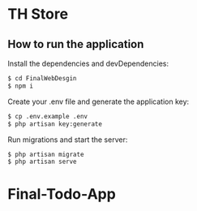 # TH Store

## How to run the application
Install the dependencies and devDependencies:

```sh
$ cd FinalWebDesgin
$ npm i
```

Create your .env file and generate the application key:

```sh
$ cp .env.example .env
$ php artisan key:generate
```

Run migrations and start the server:

```sh
$ php artisan migrate
$ php artisan serve
```
# Final-Todo-App

